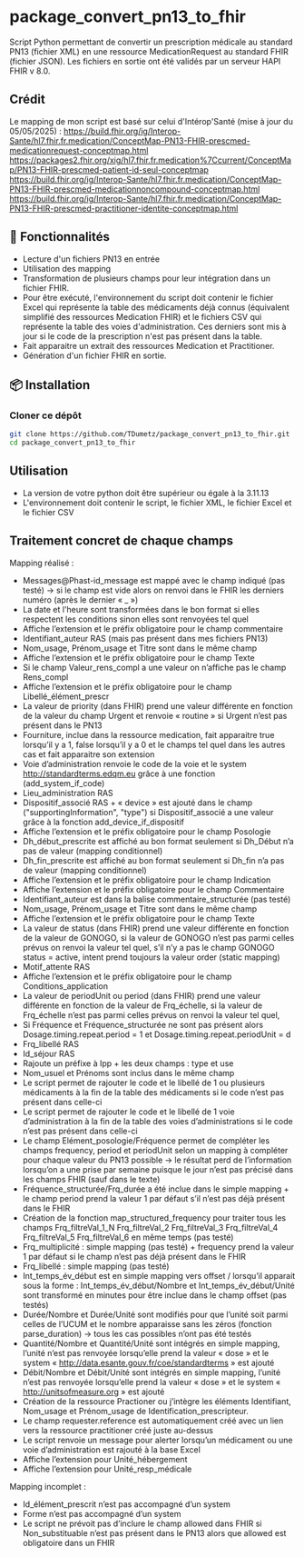 # package_convert_pn13_to_fhir
Script Python permettant de convertir un prescription médicale au standard PN13 (fichier XML) en une ressource MedicationRequest au standard FHIR (fichier JSON). Les fichiers en sortie ont été validés par un serveur HAPI FHIR v 8.0.


## Crédit

Le mapping de mon script est basé sur celui d'Intérop'Santé (mise à jour du 05/05/2025) :
https://build.fhir.org/ig/Interop-Sante/hl7.fhir.fr.medication/ConceptMap-PN13-FHIR-prescmed-medicationrequest-conceptmap.html
https://packages2.fhir.org/xig/hl7.fhir.fr.medication%7Ccurrent/ConceptMap/PN13-FHIR-prescmed-patient-id-seul-conceptmap
https://build.fhir.org/ig/Interop-Sante/hl7.fhir.fr.medication/ConceptMap-PN13-FHIR-prescmed-medicationnoncompound-conceptmap.html
https://build.fhir.org/ig/Interop-Sante/hl7.fhir.fr.medication/ConceptMap-PN13-FHIR-prescmed-practitioner-identite-conceptmap.html 


## 🧩 Fonctionnalités

- Lecture d'un fichiers PN13 en entrée
- Utilisation des mapping
- Transformation de plusieurs champs pour leur intégration dans un fichier FHIR.
- Pour être exécuté, l'environnement du script doit contenir le fichier Excel qui représente la table des médicaments déjà connus (équivalent simplifié des ressources Medication FHIR) et le fichiers CSV qui représente la table des voies d'administration. Ces derniers sont mis à jour si le code de la prescription n'est pas présent dans la table.
- Fait apparaitre un extrait des ressources Medication et Practitioner.
- Génération d'un fichier FHIR en sortie.



## 📦 Installation

### Cloner ce dépôt

```bash
git clone https://github.com/TDumetz/package_convert_pn13_to_fhir.git
cd package_convert_pn13_to_fhir
```

## Utilisation
- La version de votre python doit être supérieur ou égale à la 3.11.13
- L'environnement doit contenir le script, le fichier XML, le fichier Excel et le fichier CSV

## Traitement concret de chaque champs
Mapping réalisé :
-	Messages@Phast-id_message est mappé avec le champ indiqué (pas testé) -> si le champ est vide alors on renvoi dans le FHIR les derniers numéro (après le dernier « _ ») 
-	La date et l'heure sont transformées dans le bon format si elles respectent les conditions sinon elles sont renvoyées tel quel
-	Affiche l’extension et le préfix obligatoire pour le champ commentaire
-	Identifiant_auteur RAS (mais pas présent dans mes fichiers PN13)
-	Nom_usage, Prénom_usage et Titre sont dans le même champ
-	Affiche l’extension et le préfix obligatoire pour le champ Texte
-	Si le champ Valeur_rens_compl a une valeur on n’affiche pas le champ Rens_compl
-	Affiche l’extension et le préfix obligatoire pour le champ Libellé_élément_prescr
-	La valeur de priority (dans FHIR) prend une valeur différente en fonction de la valeur du champ Urgent et renvoie « routine » si Urgent n’est pas présent dans le PN13
-	Fourniture, inclue dans la ressource medication, fait apparaitre true lorsqu’il y a 1, false lorsqu’il y a 0 et le champs tel quel dans les autres cas et fait apparaitre son extension 
-	Voie d’administration renvoie le code de la voie et le system http://standardterms.edqm.eu grâce à une fonction (add_system_if_code)
-	Lieu_administration RAS
-	Dispositif_associé RAS + « device » est ajouté dans le champ ("supportingInformation", "type") si Dispositif_associé a une valeur grâce à la fonction add_device_if_dispositif
-	Affiche l’extension et le préfix obligatoire pour le champ Posologie
-	Dh_début_prescrite est affiché au bon format seulement si Dh_Début n’a pas de valeur (mapping conditionnel)
-	Dh_fin_prescrite est affiché au bon format seulement si Dh_fin n’a pas de valeur (mapping conditionnel)
-	Affiche l’extension et le préfix obligatoire pour le champ Indication
-	Affiche l’extension et le préfix obligatoire pour le champ Commentaire
-	Identifiant_auteur est dans la balise commentaire_structurée (pas testé)
-	Nom_usage, Prénom_usage et Titre sont dans le même champ
-	Affiche l’extension et le préfix obligatoire pour le champ Texte
-	La valeur de status (dans FHIR) prend une valeur différente en fonction de la valeur de GONOGO, si la valeur de GONOGO n’est pas parmi celles prévus on renvoi la valeur tel quel, s’il n’y a pas le champ GONOGO status = active, intent prend toujours la valeur order (static mapping)
-	Motif_attente RAS
-	Affiche l’extension et le préfix obligatoire pour le champ Conditions_application
-	La valeur de periodUnit ou period (dans FHIR) prend une valeur différente en fonction de la valeur de Frq_échelle, si la valeur de Frq_échelle n’est pas parmi celles prévus on renvoi la valeur tel quel,
-	Si Fréquence et Fréquence_structurée ne sont pas présent alors Dosage.timing.repeat.period = 1   et Dosage.timing.repeat.periodUnit = d
-	Frq_libellé RAS
-	Id_séjour RAS
-	Rajoute un préfixe à Ipp + les deux champs : type et use 
-	Nom_usuel et Prénoms sont inclus dans le même champ
-	Le script permet de rajouter le code et le libellé de 1 ou plusieurs médicaments à la fin de la table des médicaments si le code n’est pas présent dans celle-ci
-	Le script permet de rajouter le code et le libellé de 1 voie d’administration à la fin de la table des voies d’administrations si le code n’est pas présent dans celle-ci 
-	Le champ Elément_posologie/Fréquence permet de compléter les champs frequency, period et periodUnit selon un mapping à compléter pour chaque valeur du PN13 possible -> le résultat perd de l’information lorsqu’on a une prise par semaine puisque le jour n’est pas précisé dans les champs FHIR (sauf dans le texte)
-	Fréquence_structurée/Frq_durée a été inclue dans le simple mapping + le champ period prend la valeur 1 par défaut s’il n’est pas déjà présent dans le FHIR
-	Création de la fonction map_structured_frequency pour traiter tous les champs Frq_filtreVal_1_N Frq_filtreVal_2 Frq_filtreVal_3 Frq_filtreVal_4 Frq_filtreVal_5 Frq_filtreVal_6 en même temps (pas testé)
-	Frq_multiplicité : simple mapping (pas testé) + frequency prend la valeur 1 par défaut si le champ n’est pas déjà présent dans le FHIR
-	Frq_libellé : simple mapping (pas testé)
-	Int_temps_év_début est en simple mapping vers offset / lorsqu’il apparait sous la forme : Int_temps_év_début/Nombre et Int_temps_év_début/Unité sont transformé en minutes pour être inclue dans le champ offset (pas testés)
-	Durée/Nombre et Durée/Unité sont modifiés pour que l’unité soit parmi celles de l’UCUM et le nombre apparaisse sans les zéros (fonction parse_duration) -> tous les cas possibles n’ont pas été testés
-	Quantité/Nombre et Quantité/Unité sont intégrés en simple mapping, l’unité n’est pas renvoyée lorsqu’elle prend la valeur « dose » et le system « http://data.esante.gouv.fr/coe/standardterms » est ajouté
-	Débit/Nombre et Débit/Unité sont intégrés en simple mapping, l’unité n’est pas renvoyée lorsqu’elle prend la valeur « dose » et le system « http://unitsofmeasure.org » est ajouté
-	Création de la ressource Practioner ou j’intègre les éléments Identifiant, Nom_usage et Prénom_usage de Identification_prescripteur.
-	Le champ requester.reference est automatiquement créé avec un lien vers la ressource practitioner créé juste au-dessus
-	Le script renvoie un message pour alerter lorsqu’un médicament ou une voie d’administration est rajouté à la base Excel
-	Affiche l’extension pour Unité_hébergement 
-	Affiche l’extension pour Unité_resp_médicale 

Mapping incomplet : 
-	Id_élément_prescrit n’est pas accompagné d’un system
-	Forme n’est pas accompagné d’un system
-	Le script ne prévoit pas d’inclure le champ allowed dans FHIR si Non_substituable  n’est pas présent dans le PN13 alors que allowed est obligatoire dans un FHIR